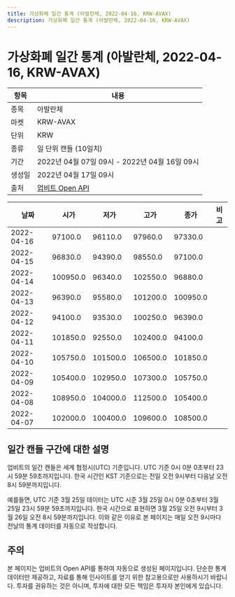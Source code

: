 ```yaml
---
title: 가상화폐 일간 통계 (아발란체, 2022-04-16, KRW-AVAX)
description: 가상화폐 일간 통계 (아발란체, 2022-04-16, KRW-AVAX)
---
```



가상화폐 일간 통계 (아발란체, 2022-04-16, KRW-AVAX)
===

|항목|내용|
|--|--|
|종목|아발란체|
|마켓|KRW-AVAX|
|단위|KRW|
|종류|일 단위 캔들 (10일치)|
|기간|2022년 04월 07일 09시 - 2022년 04월 16일 09시|
|생성일|2022년 04월 17일 09시|
|출처|[업비트 Open API](https://docs.upbit.com)|


|날짜|시가|저가|고가|종가|비고|
|--|--|--|--|--|--|
|2022-04-16|97100.0|96110.0|97960.0|97330.0|    |
|2022-04-15|96830.0|94390.0|98550.0|97100.0|    |
|2022-04-14|100950.0|96340.0|102550.0|96880.0|    |
|2022-04-13|96390.0|95580.0|101200.0|100950.0|    |
|2022-04-12|94100.0|93530.0|100250.0|96390.0|    |
|2022-04-11|101850.0|92550.0|102400.0|94100.0|    |
|2022-04-10|105750.0|101500.0|106500.0|101850.0|    |
|2022-04-09|105400.0|102950.0|107300.0|105750.0|    |
|2022-04-08|108950.0|104000.0|112500.0|105400.0|    |
|2022-04-07|102000.0|100400.0|109600.0|108500.0|    |


일간 캔들 구간에 대한 설명
---


업비트의 일간 캔들은 세계 협정시(UTC) 기준입니다. 
UTC 기준 0시 0분 0초부터 23시 59분 59초까지입니다. 
한국 시간인 KST 기준으로는 전일 오전 9시부터 다음날 오전 8시 59분까지입니다. 


예를들면, UTC 기준 3월 25일 데이터는 UTC 시준 3월 25일 0시 0분 0초부터 3월 25일 23시 59분 59초까지입니다. 
한국 시간으로 표현하면 3월 25일 오전 9시부터 3월 26일 오전 8시 59분까지입니다. 
이와 같은 이유로 본 페이지는 매일 오전 9시마다 전날의 통계 데이터를 자동으로 작성합니다. 


주의
---


본 페이지는 업비트의 Open API를 통하여 자동으로 생성된 페이지입니다. 
단순한 통계 데이터만 제공하고, 자료를 통해 인사이트를 얻기 위한 참고용으로만 사용하시기 바랍니다. 
투자를 권유하는 것은 아니며, 투자에 대한 모든 책임은 투자자 본인에게 있습니다. 
